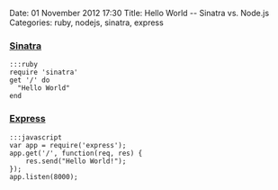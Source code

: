 Date: 01 November 2012 17:30
Title: Hello World -- Sinatra vs. Node.js
Categories: ruby, nodejs, sinatra, express


### [Sinatra](/tag/sinatra)

    :::ruby
    require 'sinatra'
    get '/' do
      "Hello World"
    end


### [Express](/tag/express)

    :::javascript
    var app = require('express');
    app.get('/', function(req, res) { 
        res.send("Hello World!"); 
    });
    app.listen(8000);
